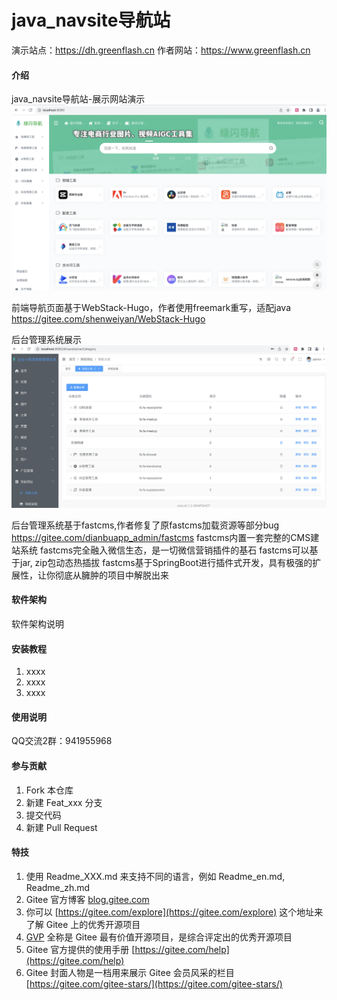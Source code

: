 # java_navsite导航站
演示站点：https://dh.greenflash.cn
作者网站：https://www.greenflash.cn

#### 介绍
java_navsite导航站-展示网站演示
![输入图片说明](%E5%B1%8F%E5%B9%95%E5%BF%AB%E7%85%A7%202024-07-29%20%E4%B8%8A%E5%8D%8810.03.20.png)

前端导航页面基于WebStack-Hugo，作者使用freemark重写，适配java
https://gitee.com/shenweiyan/WebStack-Hugo

后台管理系统展示
![输入图片说明](%E5%B1%8F%E5%B9%95%E5%BF%AB%E7%85%A7%202024-07-29%20%E4%B8%8A%E5%8D%8810.15.34.png)


后台管理系统基于fastcms,作者修复了原fastcms加载资源等部分bug
https://gitee.com/dianbuapp_admin/fastcms
fastcms内置一套完整的CMS建站系统
fastcms完全融入微信生态，是一切微信营销插件的基石
fastcms可以基于jar, zip包动态热插拔
fastcms基于SpringBoot进行插件式开发，具有极强的扩展性，让你彻底从臃肿的项目中解脱出来

#### 软件架构
软件架构说明


#### 安装教程

1.  xxxx
2.  xxxx
3.  xxxx

#### 使用说明

QQ交流2群：941955968

#### 参与贡献

1.  Fork 本仓库
2.  新建 Feat_xxx 分支
3.  提交代码
4.  新建 Pull Request


#### 特技

1.  使用 Readme\_XXX.md 来支持不同的语言，例如 Readme\_en.md, Readme\_zh.md
2.  Gitee 官方博客 [blog.gitee.com](https://blog.gitee.com)
3.  你可以 [https://gitee.com/explore](https://gitee.com/explore) 这个地址来了解 Gitee 上的优秀开源项目
4.  [GVP](https://gitee.com/gvp) 全称是 Gitee 最有价值开源项目，是综合评定出的优秀开源项目
5.  Gitee 官方提供的使用手册 [https://gitee.com/help](https://gitee.com/help)
6.  Gitee 封面人物是一档用来展示 Gitee 会员风采的栏目 [https://gitee.com/gitee-stars/](https://gitee.com/gitee-stars/)
